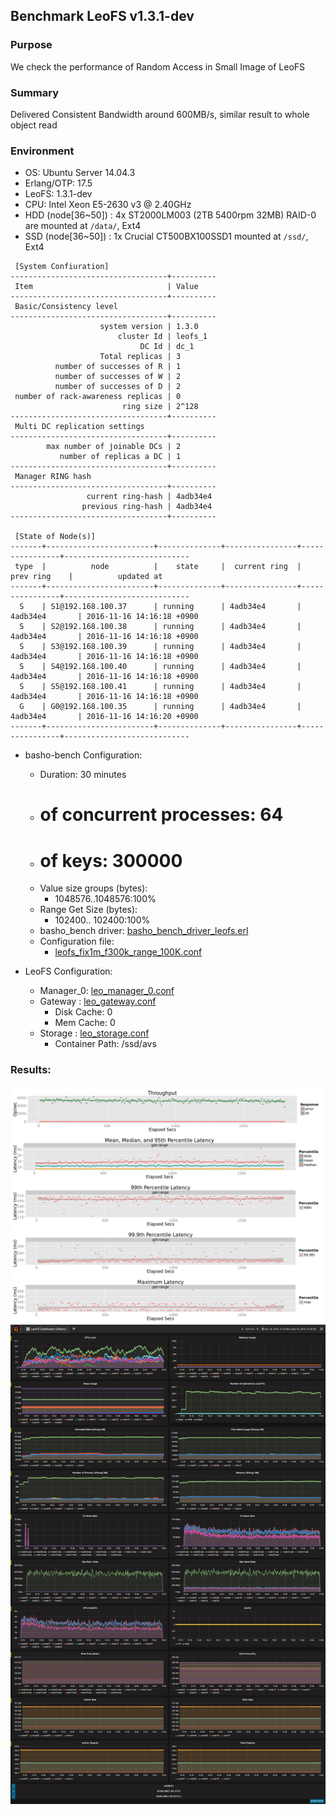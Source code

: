 ## Benchmark LeoFS v1.3.1-dev

### Purpose
We check the performance of Random Access in Small Image of LeoFS

### Summary
Delivered Consistent Bandwidth around 600MB/s, similar result to whole object read

### Environment

* OS: Ubuntu Server 14.04.3
* Erlang/OTP: 17.5
* LeoFS: 1.3.1-dev
* CPU: Intel Xeon E5-2630 v3 @ 2.40GHz
* HDD (node[36~50]) : 4x ST2000LM003 (2TB 5400rpm 32MB) RAID-0 are mounted at `/data/`, Ext4
* SSD (node[36~50]) : 1x Crucial CT500BX100SSD1 mounted at `/ssd/`, Ext4

```
 [System Confiuration]
-----------------------------------+----------
 Item                              | Value
-----------------------------------+----------
 Basic/Consistency level
-----------------------------------+----------
                    system version | 1.3.0
                        cluster Id | leofs_1
                             DC Id | dc_1
                    Total replicas | 3
          number of successes of R | 1
          number of successes of W | 2
          number of successes of D | 2
 number of rack-awareness replicas | 0
                         ring size | 2^128
-----------------------------------+----------
 Multi DC replication settings
-----------------------------------+----------
        max number of joinable DCs | 2
           number of replicas a DC | 1
-----------------------------------+----------
 Manager RING hash
-----------------------------------+----------
                 current ring-hash | 4adb34e4
                previous ring-hash | 4adb34e4
-----------------------------------+----------

 [State of Node(s)]
-------+------------------------+--------------+----------------+----------------+----------------------------
 type  |          node          |    state     |  current ring  |   prev ring    |          updated at
-------+------------------------+--------------+----------------+----------------+----------------------------
  S    | S1@192.168.100.37      | running      | 4adb34e4       | 4adb34e4       | 2016-11-16 14:16:18 +0900
  S    | S2@192.168.100.38      | running      | 4adb34e4       | 4adb34e4       | 2016-11-16 14:16:18 +0900
  S    | S3@192.168.100.39      | running      | 4adb34e4       | 4adb34e4       | 2016-11-16 14:16:18 +0900
  S    | S4@192.168.100.40      | running      | 4adb34e4       | 4adb34e4       | 2016-11-16 14:16:18 +0900
  S    | S5@192.168.100.41      | running      | 4adb34e4       | 4adb34e4       | 2016-11-16 14:16:18 +0900
  G    | G0@192.168.100.35      | running      | 4adb34e4       | 4adb34e4       | 2016-11-16 14:16:20 +0900
-------+------------------------+--------------+----------------+----------------+----------------------------

```

* basho-bench Configuration:
    * Duration: 30 minutes
    * # of concurrent processes: 64
    * # of keys: 300000
    * Value size groups (bytes):
        * 1048576..1048576:100%
    * Range Get Size (bytes):
        *  102400.. 102400:100%
    * basho_bench driver: [basho_bench_driver_leofs.erl](https://github.com/leo-project/basho_bench/blob/master/src/basho_bench_driver_leofs.erl)
    * Configuration file: 
        * [leofs_fix1m_f300k_range_100K.conf](leofs_fix1m_f300k_range_100K.conf)

* LeoFS Configuration:
    * Manager_0: [leo_manager_0.conf](conf/G0/leo_manager.conf)
    * Gateway  : [leo_gateway.conf](conf/G0/leo_gateway.conf)
        * Disk Cache: 0
        * Mem Cache:  0
    * Storage  : [leo_storage.conf](conf/S0/leo_storage.conf)
        * Container Path: /ssd/avs

### Results:
![ops-latency](summary.png)
![monitoring-results](grafana.png)
